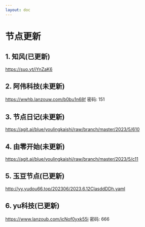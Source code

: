 ```yaml
---
layout: doc
---
```

# 节点更新

## 1. 知风(已更新)

  https://suo.yt/iYnZaK6

## 2. 阿伟科技(未更新)

  https://wwhb.lanzouw.com/b0bu1n68f 密码: 151

## 3. 节点日记(未更新)

  https://agit.ai/blue/youlingkaishi/raw/branch/master/2023/5/610


## 4. 由零开始(未更新)

  https://agit.ai/blue/youlingkaishi/raw/branch/master/2023/5/c11

## 5. 玉豆节点(已更新)

  http://yy.yudou66.top/202306/2023.6.12ClasddDDh.yaml

## 6. yu科技(已更新)

 https://www.lanzoub.com/icNof0yxk55i 密码: 666